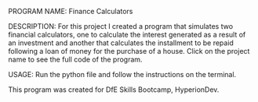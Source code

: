 PROGRAM NAME:
Finance Calculators

DESCRIPTION:
For this project I created a program that simulates two financial calculators, one to calculate the interest 
generated as a result of an investment and another that calculates the installment to be repaid following a 
loan of money for the purchase of a house. Click on the project name to see the full code of the program.

USAGE:
Run the python file and follow the instructions on the terminal.

This program was created for DfE Skills Bootcamp, HyperionDev.
